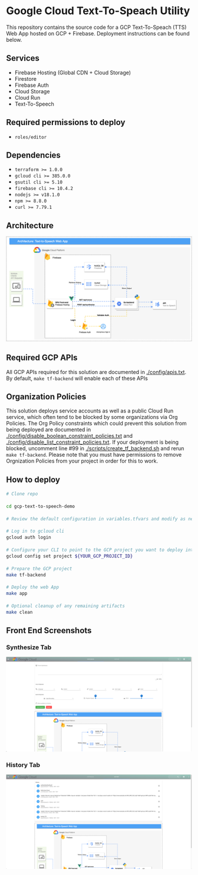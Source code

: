# Google Cloud Text-To-Speach Utility
This repository contains the source code for a GCP Text-To-Speach (TTS) Web App hosted on GCP + Firebase. Deployment instructions can be found below.

## Services
- Firebase Hosting (Global CDN + Cloud Storage)
- Firestore
- Firebase Auth
- Cloud Storage
- Cloud Run
- Text-To-Speech

## Required permissions to deploy
- `roles/editor`
  
## Dependencies

- `terraform >= 1.0.0`
- `gcloud cli >= 385.0.0`
- `gsutil cli >= 5.10`
- `firebase cli >= 10.4.2`
- `nodejs >= v18.1.0`
- `npm >= 8.8.0`
- `curl >= 7.79.1`

## Architecture 
![ARCHITECTURE](./assets/TTS-Web-App.drawio.png "Architecture")  
  

## Required GCP APIs
All GCP APIs required for this solution are documented in [./config/apis.txt](./config/apis.txt). By default, `make tf-backend` will enable each of these APIs
  

## Organization Policies
This solution deploys service accounts as well as a public Cloud Run service, which often tend to be blocked by some organizations via Org Policies. The Org Policy constraints which could prevent this solution from being deployed are documented in [./config/disable_boolean_constraint_policies.txt](./config/disable_boolean_constraint_policies.txt) and [./config/disable_list_constraint_policies.txt](./config/disable_list_constraint_policies.txt). If your deployment is being blocked, uncomment line #99 in [./scripts/create_tf_backend.sh](./scripts/create_tf_backend.sh) and rerun `make tf-backend`. Please note that you must have permissions to remove Orgnization Policies from your project in order for this to work.
   
## How to deploy
```bash
# Clone repo 

cd gcp-text-to-speech-demo

# Review the default configuration in variables.tfvars and modify as needed

# Log in to gcloud cli 
gcloud auth login

# Configure your CLI to point to the GCP project you want to deploy into
gcloud config set project ${YOUR_GCP_PROJECT_ID}

# Prepare the GCP project
make tf-backend

# Deploy the web App
make app

# Optional cleanup of any remaining artifacts
make clean

```
  
## Front End Screenshots
### Synthesize Tab  
![Synthesize](./assets/synthesize_view.png "Synthesize")  
  
### History Tab
![History](./assets/history_view.png "History")